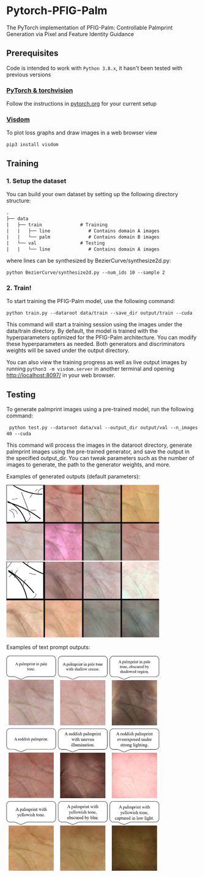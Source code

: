 # Pytorch-PFIG-Palm
The PyTorch implementation of PFIG-Palm: Controllable Palmprint Generation via Pixel and Feature Identity Guidance
## Prerequisites
Code is intended to work with ```Python 3.8.x```, it hasn't been tested with previous versions

### [PyTorch & torchvision](http://pytorch.org/)
Follow the instructions in [pytorch.org](http://pytorch.org) for your current setup

### [Visdom](https://github.com/facebookresearch/visdom)
To plot loss graphs and draw images in a web browser view
```
pip3 install visdom
```

## Training
### 1. Setup the dataset
You can build your own dataset by setting up the following directory structure:

    .
    ├── data
    |   ├── train              # Training
    |   |   ├── line              # Contains domain A images 
    |   |   └── palm              # Contains domain B images 
    |   └── val                # Testing
    |   |   └── line              # Contains domain A images 
    
where lines can be synthesized by BezierCurve/synthesize2d.py:
```
python BezierCurve/synthesize2d.py --num_ids 10 --sample 2
```

### 2. Train!
To start training the PFIG-Palm model, use the following command:
```
python train.py --dataroot data/train --save_dir output/train --cuda
```
This command will start a training session using the images under the data/train directory. By default, the model is trained with the hyperparameters optimized for the PFIG-Palm architecture. You can modify these hyperparameters as needed. Both generators and discriminators weights will be saved under the output directory.

You can also view the training progress as well as live output images by running ```python3 -m visdom.server``` in another terminal and opening [http://localhost:8097/](http://localhost:8097/) in your web browser.


## Testing
To generate palmprint images using a pre-trained model, run the following command:
```
 python test.py --dataroot data/val --output_dir output/val --n_images 40 --cuda
```
This command will process the images in the dataroot directory, generate palmprint images using the pre-trained generator, and save the output in the specified output_dir. You can tweak parameters such as the number of images to generate, the path to the generator weights, and more.

Examples of generated outputs (default parameters):

<img src="output/result_img1.jpg" alt="IMG1" width="400" style="margin-right: 10px"/>
<br/>
<img src="output/result_img2.jpg" alt="IMG2" width="400"/> 
<br/>

Examples of text prompt outputs:

<img src="output/text_control.png" alt="IMG2" width="400"/>

